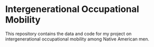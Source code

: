 # Intergenerational Occupational Mobility
This repository contains the data and code for my project on intergenerational occupational mobility among Native American men.
